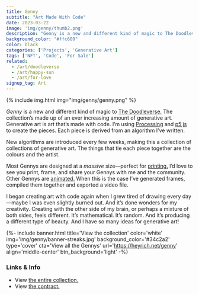 ```yaml
---
title: Genny
subtitle: "Art Made With Code"
date: 2023-03-22
image: 'img/genny/thumb2.png'
description: "Genny is a new and different kind of magic to The Doodleverse. It’s a collection of art made with code—generative art."
background_color: "#ffc600"
color: black
categories: ['Projects', 'Generative Art']
tags: ['NFT', 'Code', 'For Sale']
related:
  - /art/doodleverse
  - /art/happy-sun
  - /art/for-love
signup_tag: Art
---
```

{% include img.html img="img/genny/genny.png" %}

*Genny* is a new and different kind of magic to [The Doodleverse.](/doodleverse) The collection’s made up of an ever increasing amount of generative art. Generative art is art that’s made with code. I’m using [Processing](https://processing.org/) and [p5.js](https://p5js.org/) to create the pieces. Each piece is derived from an algorithm I’ve written.

New algorithms are introduced every few weeks, making this a collection of collections of generative art. The things that tie each piece together are the colours and the artist.

Most Gennys are designed at a *massive* size—perfect for [printing.](https://joepegs.com/collections/avalanche/genny?attributes=%5B%7B%22traitType%22%3A%22Type%22%2C%22values%22%3A%5B%22Print%22%5D%7D%5D) I’d love to see you print, frame, and share your Gennys with me and the community. Other Gennys are [animated.](https://joepegs.com/collections/avalanche/genny?attributes=%5B%7B%22traitType%22%3A%22Type%22%2C%22values%22%3A%5B%22Animation%22%5D%7D%5D) When this is the case I’ve generated frames, compiled them together and exported a video file. 

I began creating art with code again when I grew tired of drawing every day—maybe I was even slightly burned out. And it’s done wonders for my creativity. Creating with the other side of my brain, or perhaps a mixture of both sides, feels different. It’s mathematical. It’s random. And it’s producing a different type of beauty. And I have so many ideas for generative art!

{%- include banner.html title='View the collection' color='white' img='img/genny/banner-streaks.jpg' background_color='#34c2a2' type='cover' cta='View all the Gennys' url='https://heyrich.net/genny' align='middle-center' btn_background='light' -%}

### Links & Info
- View [the entire collection.](https://heyrich.net/genny)
- View [the contract.](https://snowtrace.io/address/0x283B874BE3B97223c1EEf495e4d3eaca95677A35)